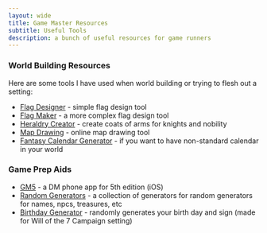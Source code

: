 ```yaml
---
layout: wide
title: Game Master Resources
subtitle: Useful Tools
description: a bunch of useful resources for game runners
---
```



<h3>World Building Resources</h3>

Here are some tools I have used when world building or trying to flesh out a setting:

- [Flag Designer](https://flag-designer.appspot.com/) - simple flag design tool
- [Flag Maker](https://andrewsarnold.github.io/FlagMaker-Jr/) - a more complex flag design tool
- [Heraldry Creator](http://rpg.uplink.fi/heraldry/?template=main) - create coats of arms for knights and nobility
- [Map Drawing](http://inkarnate.com/) - online map drawing tool
- [Fantasy Calendar Generator](https://donjon.bin.sh/fantasy/calendar/) - if you want to have non-standard calendar in your world


<h3>Game Prep Aids</h3>

- [GM5](https://apps.apple.com/us/app/game-master-5th-edition/id908176026) - a DM phone app for 5th edition (iOS)
- [Random Generators](https://donjon.bin.sh/) - a collection of generators for random generators for names, npcs, treasures, etc
- [Birthday Generator](https://wot7bday.glitch.me/) - randomly generates your birth day and sign (made for Will of the 7 Campaign setting)
